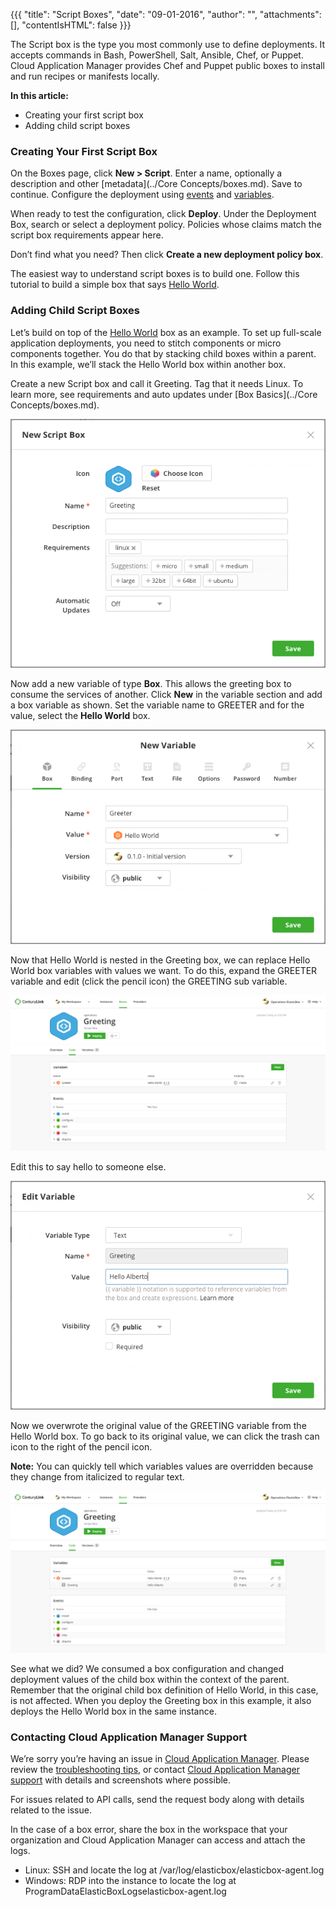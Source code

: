{{{
"title": "Script Boxes",
"date": "09-01-2016",
"author": "",
"attachments": [],
"contentIsHTML": false
}}}

The Script box is the type you most commonly use to define deployments. It accepts commands in Bash, PowerShell, Salt, Ansible, Chef, or Puppet. Cloud Application Manager provides Chef and Puppet public boxes to install and run recipes or manifests locally.

**In this article:**

* Creating your first script box
* Adding child script boxes

### Creating Your First Script Box

On the Boxes page, click **New > Script**. Enter a name, optionally a description and other [metadata](../Core Concepts/boxes.md). Save to continue. Configure the deployment using [events](./start-stop-and-upgrade-boxes.md) and [variables](./parameterizing-boxes-with-variables.md).

When ready to test the configuration, click **Deploy**. Under the Deployment Box, search or select a deployment policy. Policies whose claims match the script box requirements appear here.

Don’t find what you need? Then click **Create a new deployment policy box**.

The easiest way to understand script boxes is to build one. Follow this tutorial to build a simple box that says [Hello World](//www.ctl.io/guides/).

### Adding Child Script Boxes

Let’s build on top of the [Hello World](//www.ctl.io/guides/) box as an example. To set up full-scale application deployments, you need to stitch components or micro components together. You do that by stacking child boxes within a parent. In this example, we’ll stack the Hello World box within another box.

Create a new Script box and call it Greeting. Tag that it needs Linux. To learn more, see requirements and auto updates under [Box Basics](../Core Concepts/boxes.md).

![scriptboxes1.png](../../images/cloud-application-manager/scriptboxes1.png)

Now add a new variable of type **Box**. This allows the greeting box to consume the services of another. Click **New** in the variable section and add a box variable as shown. Set the variable name to GREETER and for the value, select the **Hello World** box.

![scriptboxes2.png](../../images/cloud-application-manager/scriptboxes2.png)

Now that Hello World is nested in the Greeting box, we can replace Hello World box variables with values we want. To do this, expand the GREETER variable and edit (click the pencil icon) the GREETING sub variable.

![scriptboxes3.png](../../images/cloud-application-manager/scriptboxes3.png)

Edit this to say hello to someone else.

![scriptboxes4.png](../../images/cloud-application-manager/scriptboxes4.png)

Now we overwrote the original value of the GREETING variable from the Hello World box. To go back to its original value, we can click the trash can icon to the right of the pencil icon.

**Note:** You can quickly tell which variables values are overridden because they change from italicized to regular text.

![scriptboxes5.png](../../images/cloud-application-manager/scriptboxes5.png)

See what we did? We consumed a box configuration and changed deployment values of the child box within the context of the parent. Remember that the original child box definition of Hello World, in this case, is not affected. When you deploy the Greeting box in this example, it also deploys the Hello World box in the same instance.

### Contacting Cloud Application Manager Support

We’re sorry you’re having an issue in [Cloud Application Manager](https://www.ctl.io/cloud-application-manager/). Please review the [troubleshooting tips](../Troubleshooting/troubleshooting-tips.md), or contact [Cloud Application Manager support](mailto:cloudsupport@centurylink.com) with details and screenshots where possible.

For issues related to API calls, send the request body along with details related to the issue.

In the case of a box error, share the box in the workspace that your organization and Cloud Application Manager can access and attach the logs.
* Linux: SSH and locate the log at /var/log/elasticbox/elasticbox-agent.log
* Windows: RDP into the instance to locate the log at ProgramDataElasticBoxLogselasticbox-agent.log
